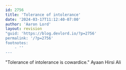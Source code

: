 ```yaml
---
id: 2756
title: 'Tolerance of intolerance'
date: '2024-03-17T11:12:40-07:00'
author: 'Aaron Lord'
layout: revision
"guid: 'https://blog.devlord.io/?p=2756'
permalink: '/?p=2756'
footnotes:
    - ''
---
```


"Tolerance of intolerance is cowardice." Ayaan Hirsi Ali